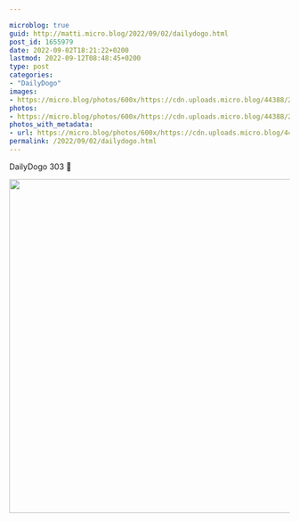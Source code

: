 ```yaml
---

microblog: true
guid: http://matti.micro.blog/2022/09/02/dailydogo.html
post_id: 1655979
date: 2022-09-02T18:21:22+0200
lastmod: 2022-09-12T08:48:45+0200
type: post
categories:
- "DailyDogo"
images:
- https://micro.blog/photos/600x/https://cdn.uploads.micro.blog/44388/2022/c5b7b781aa.jpg
photos:
- https://micro.blog/photos/600x/https://cdn.uploads.micro.blog/44388/2022/c5b7b781aa.jpg
photos_with_metadata:
- url: https://micro.blog/photos/600x/https://cdn.uploads.micro.blog/44388/2022/c5b7b781aa.jpg
permalink: /2022/09/02/dailydogo.html
---
```

DailyDogo 303 🐶

<img src="https://micro.blog/photos/600x/https://blog.martin-haehnel.de/uploads/2022/c5b7b781aa.jpg" width="600" height="600" alt="" />
